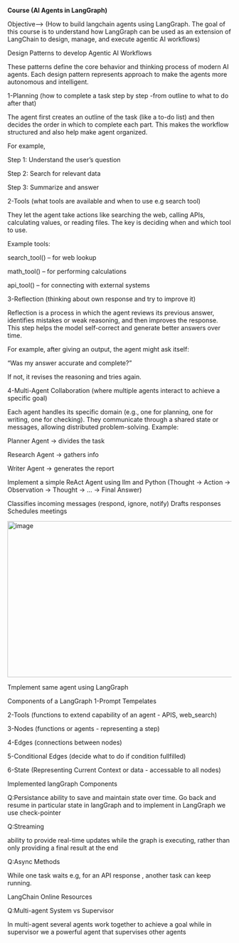 **Course (AI Agents in LangGraph)**


Objective--> (How to build langchain agents using LangGraph. The goal of this course is to understand how LangGraph can be used as an extension of LangChain to design, manage, and execute agentic AI workflows)

Design Patterns to develop Agentic AI Workflows

These patterns define the core behavior and thinking process of modern AI agents. Each design pattern represents approach to make the agents more autonomous and intelligent.


1-Planning (how to complete a task step by step -from outline to what to do after that)

The agent first creates an outline of the task (like a to-do list) and then decides the order in which to complete each part.
This makes the workflow structured and also help make agent organized.

For example,

Step 1: Understand the user’s question

Step 2: Search for relevant data

Step 3: Summarize and answer



2-Tools (what tools are available and when to use e.g search tool)

They let the agent take actions like searching the web, calling APIs, calculating values, or reading files.
The key is deciding when and which tool to use.

Example tools:

search_tool() – for web lookup

math_tool() – for performing calculations

api_tool() – for connecting with external systems



3-Reflection (thinking about own response and try to improve it)


Reflection is a process in which the agent reviews its previous answer, identifies mistakes or weak reasoning, and then improves the response.
This step helps the model self-correct and generate better answers over time.

For example, after giving an output, the agent might ask itself:

“Was my answer accurate and complete?”

If not, it revises the reasoning and tries again.




4-Multi-Agent Collaboration (where multiple agents interact to achieve a specific goal)

Each agent handles its specific domain (e.g., one for planning, one for writing, one for checking).
They communicate through a shared state or messages, allowing distributed problem-solving.
Example:

Planner Agent → divides the task

Research Agent → gathers info

Writer Agent → generates the report




Implement a simple ReAct Agent using llm and Python (Thought → Action → Observation → Thought → … → Final Answer)

Classifies incoming messages (respond, ignore, notify)
Drafts responses
Schedules meetings

<img width="1066" height="351" alt="image" src="https://github.com/user-attachments/assets/a89dc0cf-07cb-4b62-8ecb-b9468d1eec74" />




Tmplement same agent using LangGraph

Components of a LangGraph
1-Prompt Tempelates

2-Tools (functions to extend capability of an agent - APIS, web_search)

3-Nodes (functions or agents - representing a step)

4-Edges (connections between nodes)

5-Conditional Edges (decide what to do if condition fullfilled)

6-State (Representing Current Context or data - accessable to all nodes)


Implemented langGraph Components 

Q:Persistance
ability to save and maintain state over time. Go back and resume in particular state in langGraph and to implement in LangGraph we use check-pointer

Q:Streaming

ability to provide real-time updates while the graph is executing, rather than only providing a final result at the end

Q:Async Methods

While one task waits e.g, for an API response , another task can keep running.

LangChain Online Resources

Q:Multi-agent System vs Supervisor

In multi-agent several agents work together to achieve a goal while in supervisor we a powerful agent that supervises other agents

